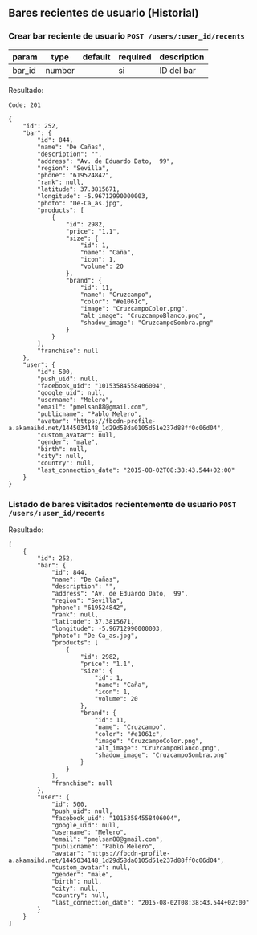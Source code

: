 ## Bares recientes de usuario (Historial)

### Crear bar reciente de usuario `POST /users/:user_id/recents`

| param | type | default | required | description |
| --- | --- | --- | --- | --- |
| bar_id | number | | si | ID del bar |

Resultado:

    Code: 201

    {
        "id": 252,
        "bar": {
            "id": 844,
            "name": "De Cañas",
            "description": "",
            "address": "Av. de Eduardo Dato,  99",
            "region": "Sevilla",
            "phone": "619524842",
            "rank": null,
            "latitude": 37.3815671,
            "longitude": -5.96712990000003,
            "photo": "De-Ca_as.jpg",
            "products": [
                {
                    "id": 2982,
                    "price": "1.1",
                    "size": {
                        "id": 1,
                        "name": "Caña",
                        "icon": 1,
                        "volume": 20
                    },
                    "brand": {
                        "id": 11,
                        "name": "Cruzcampo",
                        "color": "#e1061c",
                        "image": "CruzcampoColor.png",
                        "alt_image": "CruzcampoBlanco.png",
                        "shadow_image": "CruzcampoSombra.png"
                    }
                }
            ],
            "franchise": null
        },
        "user": {
            "id": 500,
            "push_uid": null,
            "facebook_uid": "10153584558406004",
            "google_uid": null,
            "username": "Melero",
            "email": "pmelsan88@gmail.com",
            "publicname": "Pablo Melero",
            "avatar": "https://fbcdn-profile-a.akamaihd.net/1445034148_1d29d58da0105d51e237d88ff0c06d04",
            "custom_avatar": null,
            "gender": "male",
            "birth": null,
            "city": null,
            "country": null,
            "last_connection_date": "2015-08-02T08:38:43.544+02:00"
        }
    }

### Listado de bares visitados recientemente de usuario `POST /users/:user_id/recents`

Resultado:

    [
        {
            "id": 252,
            "bar": {
                "id": 844,
                "name": "De Cañas",
                "description": "",
                "address": "Av. de Eduardo Dato,  99",
                "region": "Sevilla",
                "phone": "619524842",
                "rank": null,
                "latitude": 37.3815671,
                "longitude": -5.96712990000003,
                "photo": "De-Ca_as.jpg",
                "products": [
                    {
                        "id": 2982,
                        "price": "1.1",
                        "size": {
                            "id": 1,
                            "name": "Caña",
                            "icon": 1,
                            "volume": 20
                        },
                        "brand": {
                            "id": 11,
                            "name": "Cruzcampo",
                            "color": "#e1061c",
                            "image": "CruzcampoColor.png",
                            "alt_image": "CruzcampoBlanco.png",
                            "shadow_image": "CruzcampoSombra.png"
                        }
                    }
                ],
                "franchise": null
            },
            "user": {
                "id": 500,
                "push_uid": null,
                "facebook_uid": "10153584558406004",
                "google_uid": null,
                "username": "Melero",
                "email": "pmelsan88@gmail.com",
                "publicname": "Pablo Melero",
                "avatar": "https://fbcdn-profile-a.akamaihd.net/1445034148_1d29d58da0105d51e237d88ff0c06d04",
                "custom_avatar": null,
                "gender": "male",
                "birth": null,
                "city": null,
                "country": null,
                "last_connection_date": "2015-08-02T08:38:43.544+02:00"
            }
        }
    ]
